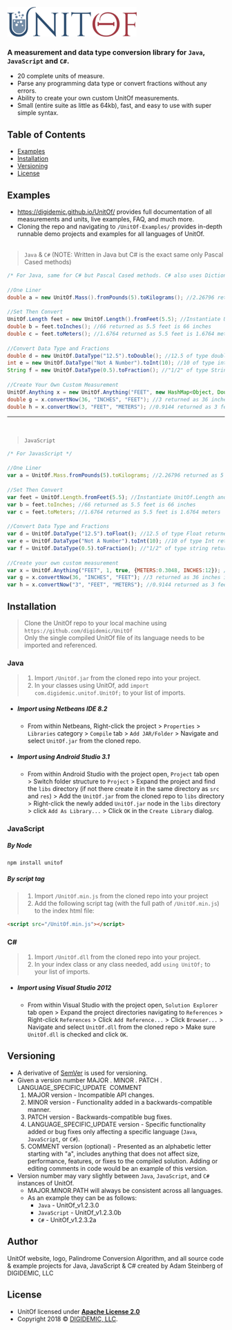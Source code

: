 ![UnitOf](docs/assets/img/Logo.png)

### A measurement and data type conversion library for `Java`, `JavaScript` and `C#`.
- 20 complete units of measure.
- Parse any programming data type or convert fractions without any errors.
- Ability to create your own custom UnitOf measurements.
- Small (entire suite as little as 64kb), fast, and easy to use with super simple syntax.

## Table of Contents
- [Examples](#examples)
- [Installation](#installation)
- [Versioning](#versioning)
- [License](#license)

## Examples
- https://digidemic.github.io/UnitOf/ provides full documentation of all measurements and units, live examples, FAQ, and much more.
- Cloning the repo and navigating to `/UnitOf-Examples/` provides in-depth runnable demo projects and examples for all languages of UnitOf.
<br><br>
>`Java` & `C#` (NOTE: Written in Java but C# is the exact same only Pascal Cased methods)
```java
/* For Java, same for C# but Pascal Cased methods. C# also uses Dictionary instead of HashMap for UnitOf.Anything parameter */

//One Liner
double a = new UnitOf.Mass().fromPounds(5).toKilograms(); //2.26796 returned as 5 pounds is 2.26796 kilograms

//Set Then Convert
UnitOf.Length feet = new UnitOf.Length().fromFeet(5.5); //Instantiate UnitOf.Length and set "feet" as 5.5
double b = feet.toInches(); //66 returned as 5.5 feet is 66 inches
double c = feet.toMeters(); //1.6764 returned as 5.5 feet is 1.6764 meters

//Convert Data Type and Fractions
double d = new UnitOf.DataType("12.5").toDouble(); //12.5 of type double returned. 0.0 would be returned if conversion failed
int e = new UnitOf.DataType("Not A Number").toInt(10); //10 of type int returned since conversion fails
String f = new UnitOf.DataType(0.5).toFraction(); //"1/2" of type String returned. Empty string would be returned if failed

//Create Your Own Custom Measurement
UnitOf.Anything x = new UnitOf.Anything("FEET", new HashMap<Object, Double>() {{ put("METERS", 0.3048); put("INCHES", 12.0); }});
double g = x.convertNow(36, "INCHES", "FEET"); //3 returned as 36 inches is 3 feet
double h = x.convertNow(3, "FEET", "METERS"); //0.9144 returned as 3 feet is 0.9144 meters
```

---

<br>

>`JavaScript`
```js
/* For JavasScript */

//One Liner
var a = UnitOf.Mass.fromPounds(5).toKilograms; //2.26796 returned as 5 pounds is 2.26796 kilograms

//Set Then Convert
var feet = UnitOf.Length.fromFeet(5.5); //Instantiate UnitOf.Length and set "feet" as 5.5
var b = feet.toInches; //66 returned as 5.5 feet is 66 inches
var c = feet.toMeters; //1.6764 returned as 5.5 feet is 1.6764 meters

//Convert Data Type and Fractions
var d = UnitOf.DataType("12.5").toFloat(); //12.5 of type Float returned. 0 would be returned if conversion failed
var e = UnitOf.DataType("Not A Number").toInt(10); //10 of type Int returned since conversion fails
var f = UnitOf.DataType(0.5).toFraction(); //"1/2" of type string returned. Empty string would be returned if failed

//Create your own custom measurement
var x = UnitOf.Anything("FEET", 1, true, {METERS:0.3048, INCHES:12}); //Custom measurement w/ 3 units
var g = x.convertNow(36, "INCHES", "FEET"); //3 returned as 36 inches is 3 feet
var h = x.convertNow("3", "FEET", "METERS"); //0.9144 returned as 3 feet is 0.9144 meters
```

## Installation
>Clone the UnitOf repo to your local machine using `https://github.com/digidemic/UnitOf`<br>Only the single compiled UnitOf file of its language needs to be imported and referenced.


### Java
>1) Import `/UnitOf.jar` from the cloned repo into your project.
>2) In your classes using UnitOf, add `import com.digidemic.unitof.UnitOf;` to your list of imports.
- ##### Import using  Netbeans IDE 8.2
    - From within Netbeans, Right-click the project > `Properties` > `Libraries` category > `Compile` tab > `Add JAR/Folder` > Navigate and select `UnitOf.jar` from the cloned repo.
- ##### Import using Android Studio 3.1
    - From within Android Studio with the project open, `Project` tab open > Switch folder structure to `Project` > Expand the project and find the `libs` directory (if not there create it in the same directory as `src` and `res`) > Add the `UnitOf.jar` from the cloned repo to `libs` directory > Right-click the newly added `UnitOf.jar` node in the `libs` directory > click `Add As Library...` > Click `OK` in the `Create Library` dialog.

### JavaScript
##### By Node
```bash
npm install unitof
```

##### By script tag
>1) Import `/UnitOf.min.js` from the cloned repo into your project
>2) Add the following script tag (with the full path of `/UnitOf.min.js`) to the index html file:
```html
<script src="/UnitOf.min.js"></script>
```

### C#
>1) Import `/UnitOf.dll` from the cloned repo into your project.
>2) In your index class or any class needed, add `using UnitOf;` to your list of imports.
- ##### Import using Visual Studio 2012
    - From within Visual Studio with the project open, `Solution Explorer` tab open > Expand the project directories navigating to `References` > Right-click `References` > Click `Add Reference...` > Click `Browser...` > Navigate and select `UnitOf.dll` from the cloned repo > Make sure `UnitOf.dll` is checked and click `OK`.

## Versioning
- A derivative of [SemVer](http://semver.org/) is used for versioning.
- Given a version number MAJOR . MINOR . PATCH . LANGUAGE_SPECIFIC_UPDATE&nbsp;&nbsp;COMMENT
    1) MAJOR version - Incompatible API changes.
    2) MINOR version - Functionality added in a backwards-compatible manner.
    3) PATCH version - Backwards-compatible bug fixes.
    4) LANGUAGE_SPECIFIC_UPDATE version - Specific functionality added or bug fixes only affecting a specific language (`Java`, `JavaScript`, or `C#`).
    5) COMMENT version (optional) - Presented as an alphabetic letter starting with "a", includes anything that does not affect size, performance, features, or fixes to the compiled solution. Adding or editing comments in code would be an example of this version.
- Version number may vary slightly between `Java`, `JavaScript`, and `C#` instances of UnitOf.
    - MAJOR.MINOR.PATH will always be consistent across all languages.
    - As an example they can be as follows:
        - `Java` - UnitOf_v1.2.3.0
        - `JavaScript` - UnitOf_v1.2.3.0b
        - `C#` - UnitOf_v1.2.3.2a

## Author
UnitOf website, logo, Palindrome Conversion Algorithm, and all source code & example projects for Java, JavaScript & C# created by Adam Steinberg of DIGIDEMIC, LLC

## License
- UnitOf licensed under **[Apache License 2.0](http://www.apache.org/licenses/LICENSE-2.0)**
- Copyright 2018 © <a href="http://digidemicsoftware.com/">DIGIDEMIC, LLC</a>.
